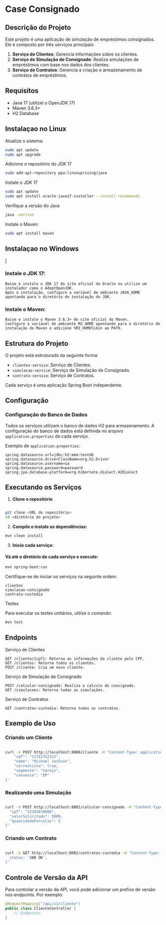 # Case Consignado

## Descrição do Projeto

Este projeto é uma aplicação de simulação de empréstimos consignados. Ele é composto por três serviços principais:

1. **Serviço de Clientes**: Gerencia informações sobre os clientes.
2. **Serviço de Simulação de Consignado**: Realiza simulações de empréstimos com base nos dados dos clientes.
3. **Serviço de Contratos**: Gerencia a criação e armazenamento de contratos de empréstimos.

## Requisitos

- Java 17 (utilizei o OpenJDK 17)
- Maven 3.6.3+
- H2 Database

## Instalaçao no Linux

Atualize o sistema:

```sh
sudo apt update
sudo apt upgrade
```

Adicione o repositório do JDK 17
    
```sh
sudo add-apt-repository ppa:linuxuprising/java
```

Instale o JDK 17

```sh
sudo apt update
sudo apt install oracle-java17-installer --install-recommends
```

Verifique a versão do Java

```sh
java -version
```

Instale o Maven:

```sh
sudo apt install maven
```

## Instalaçao no Windows
[
### Instale o JDK 17:

    Baixe e instale o JDK 17 do site oficial da Oracle ou utilize um instalador como o AdoptOpenJDK.
    Após a instalação, configure a variável de ambiente JAVA_HOME apontando para o diretório de instalação do JDK.

### Instale o Maven:

    Baixe e instale o Maven 3.6.3+ do site oficial do Maven.
    Configure a variável de ambiente M2_HOME apontando para o diretório de instalação do Maven e adicione %M2_HOME%\bin ao PATH.

## Estrutura do Projeto

O projeto está estruturado da seguinte forma:

- `clientes-service`: Serviço de Clientes.
- `simulacao-service`: Serviço de Simulação de Consignado.
- `contrato-service`: Serviço de Contratos.

Cada serviço é uma aplicação Spring Boot independente.

## Configuração

### Configuração do Banco de Dados

Todos os serviços utilizam o banco de dados H2 para armazenamento. A configuração do banco de dados está definida no arquivo `application.properties` de cada serviço.

Exemplo de `application.properties`:

```properties
spring.datasource.url=jdbc:h2:mem:testdb
spring.datasource.driverClassName=org.h2.Driver
spring.datasource.username=sa
spring.datasource.password=password
spring.jpa.database-platform=org.hibernate.dialect.H2Dialect
```

## Executando os Serviços

1. **Clone o repositório**

```sh

git clone <URL do repositório>
cd <diretório do projeto>

```

2. **Compile e instale as dependências:**

```sh
mvn clean install
```
3. **Inicie cada serviço:**

#### Vá até o diretório de cada serviço e execute:

```sh
mvn spring-boot:run
```

Certifique-se de iniciar os serviços na seguinte ordem:

    clientes
    simulacao-consignado
    contrato-custodia

Testes

Para executar os testes unitários, utilize o comando:

```sh
mvn test
```

## Endpoints
Serviço de Clientes

    GET /cliente/{cpf}: Retorna as informações do cliente pelo CPF.
    GET /clientes: Retorna todos os clientes.
    POST /cliente: Cria um novo cliente.

Serviço de Simulação de Consignado

    POST /calcular-consignado: Realiza o calculo do consignado.
    GET /simulacoes: Retorna todas as simulações.

Serviço de Contratos

    GET /contratos-custodia: Retorna todos os contratos.

## Exemplo de Uso
### Criando um Cliente

```sh

curl -X POST http://localhost:8080/cliente -H "Content-Type: application/json" -d '{
    "cpf": "12312312312",
    "nome": "Michael Jackson",
    "correntista": true,
    "segmento": "Varejo",
    "convenio": "EP"
}'
```
### Realizando uma Simulação

```sh

curl -X POST http://localhost:8081/calcular-consignado -H "Content-Type: application/json" -d '{
  "cpf": "12345678900",
  "valorSolicitado": 5000,
  "quantidadeParcelas": 5
}'
```

### Criando um Contrato

```sh

curl -X GET http://localhost:8082/contratos-custodia -H "Content-Type: application/json" -d '{
  status: '200 OK',
}'
```

## Controle de Versão da API

Para controlar a versão da API, você pode adicionar um prefixo de versão nos endpoints. Por exemplo:

```java
@RequestMapping("/api/v1/cliente")
public class ClienteController {
    // Endpoints
}
```